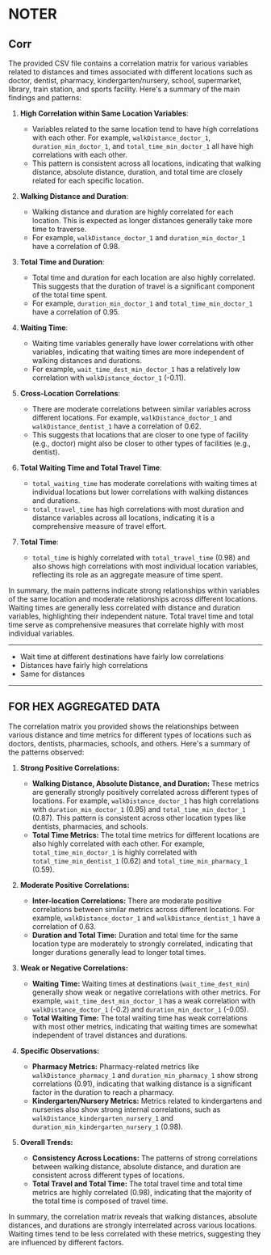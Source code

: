 # NOTER

## Corr

The provided CSV file contains a correlation matrix for various variables related to distances and times associated with different locations such as doctor, dentist, pharmacy, kindergarten/nursery, school, supermarket, library, train station, and sports facility. Here's a summary of the main findings and patterns:

1. **High Correlation within Same Location Variables**:
   - Variables related to the same location tend to have high correlations with each other. For example, `walkDistance_doctor_1`, `duration_min_doctor_1`, and `total_time_min_doctor_1` all have high correlations with each other.
   - This pattern is consistent across all locations, indicating that walking distance, absolute distance, duration, and total time are closely related for each specific location.

2. **Walking Distance and Duration**:
   - Walking distance and duration are highly correlated for each location. This is expected as longer distances generally take more time to traverse.
   - For example, `walkDistance_doctor_1` and `duration_min_doctor_1` have a correlation of 0.98.

3. **Total Time and Duration**:
   - Total time and duration for each location are also highly correlated. This suggests that the duration of travel is a significant component of the total time spent.
   - For example, `duration_min_doctor_1` and `total_time_min_doctor_1` have a correlation of 0.95.

4. **Waiting Time**:
   - Waiting time variables generally have lower correlations with other variables, indicating that waiting times are more independent of walking distances and durations.
   - For example, `wait_time_dest_min_doctor_1` has a relatively low correlation with `walkDistance_doctor_1` (-0.11).

5. **Cross-Location Correlations**:
   - There are moderate correlations between similar variables across different locations. For example, `walkDistance_doctor_1` and `walkDistance_dentist_1` have a correlation of 0.62.
   - This suggests that locations that are closer to one type of facility (e.g., doctor) might also be closer to other types of facilities (e.g., dentist).

6. **Total Waiting Time and Total Travel Time**:
   - `total_waiting_time` has moderate correlations with waiting times at individual locations but lower correlations with walking distances and durations.
   - `total_travel_time` has high correlations with most duration and distance variables across all locations, indicating it is a comprehensive measure of travel effort.

7. **Total Time**:
   - `total_time` is highly correlated with `total_travel_time` (0.98) and also shows high correlations with most individual location variables, reflecting its role as an aggregate measure of time spent.

In summary, the main patterns indicate strong relationships within variables of the same location and moderate relationships across different locations. Waiting times are generally less correlated with distance and duration variables, highlighting their independent nature. Total travel time and total time serve as comprehensive measures that correlate highly with most individual variables.



***

- Wait time at different destinations have fairly low correlations
- Distances have fairly high correlations
- Same for distances

***

## FOR HEX AGGREGATED DATA

The correlation matrix you provided shows the relationships between various distance and time metrics for different types of locations such as doctors, dentists, pharmacies, schools, and others. Here's a summary of the patterns observed:

1. **Strong Positive Correlations:**
   - **Walking Distance, Absolute Distance, and Duration:** These metrics are generally strongly positively correlated across different types of locations. For example, `walkDistance_doctor_1` has high correlations with `duration_min_doctor_1` (0.95) and `total_time_min_doctor_1` (0.87). This pattern is consistent across other location types like dentists, pharmacies, and schools.
   - **Total Time Metrics:** The total time metrics for different locations are also highly correlated with each other. For example, `total_time_min_doctor_1` is highly correlated with `total_time_min_dentist_1` (0.62) and `total_time_min_pharmacy_1` (0.59).

2. **Moderate Positive Correlations:**
   - **Inter-location Correlations:** There are moderate positive correlations between similar metrics across different locations. For example, `walkDistance_doctor_1` and `walkDistance_dentist_1` have a correlation of 0.63.
   - **Duration and Total Time:** Duration and total time for the same location type are moderately to strongly correlated, indicating that longer durations generally lead to longer total times.

3. **Weak or Negative Correlations:**
   - **Waiting Time:** Waiting times at destinations (`wait_time_dest_min`) generally show weak or negative correlations with other metrics. For example, `wait_time_dest_min_doctor_1` has a weak correlation with `walkDistance_doctor_1` (-0.2) and `duration_min_doctor_1` (-0.05).
   - **Total Waiting Time:** The total waiting time has weak correlations with most other metrics, indicating that waiting times are somewhat independent of travel distances and durations.

4. **Specific Observations:**
   - **Pharmacy Metrics:** Pharmacy-related metrics like `walkDistance_pharmacy_1` and `duration_min_pharmacy_1` show strong correlations (0.91), indicating that walking distance is a significant factor in the duration to reach a pharmacy.
   - **Kindergarten/Nursery Metrics:** Metrics related to kindergartens and nurseries also show strong internal correlations, such as `walkDistance_kindergarten_nursery_1` and `duration_min_kindergarten_nursery_1` (0.98).

5. **Overall Trends:**
   - **Consistency Across Locations:** The patterns of strong correlations between walking distance, absolute distance, and duration are consistent across different types of locations.
   - **Total Travel and Total Time:** The total travel time and total time metrics are highly correlated (0.98), indicating that the majority of the total time is composed of travel time.

In summary, the correlation matrix reveals that walking distances, absolute distances, and durations are strongly interrelated across various locations. Waiting times tend to be less correlated with these metrics, suggesting they are influenced by different factors.